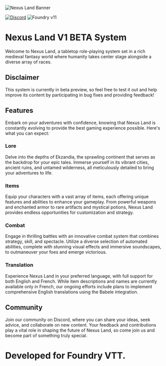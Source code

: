 ![Nexus Land Banner](https://github.com/FBast/pl1e/blob/main/assets/imgs/banner.jpg)

[![Discord](https://img.shields.io/discord/1211345195069743165?color=%237289DA&label=Join%20our%20Discord%20Server&logo=discord)](https://discord.gg/HCCGGwYsG4)
![Foundry v11](https://img.shields.io/badge/foundry-v11-green)
# Nexus Land V1 BETA System

Welcome to Nexus Land, a tabletop role-playing system set in a rich medieval fantasy world where humanity takes center stage alongside a diverse array of races.

## Disclaimer

This system is currently in beta preview, so feel free to test it out and help improve its content by participating in bug fixes and providing feedback!

## Features

Embark on your adventures with confidence, knowing that Nexus Land is constantly evolving to provide the best gaming experience possible. Here's what you can expect:

### Lore

Delve into the depths of Ekzandia, the sprawling continent that serves as the backdrop for your epic tales. Immerse yourself in its vibrant cities, ancient ruins, and untamed wilderness, all meticulously detailed to bring your adventures to life.

### Items

Equip your characters with a vast array of items, each offering unique features and abilities to enhance your gameplay. From powerful weapons and enchanted armor to rare artifacts and mystical potions, Nexus Land provides endless opportunities for customization and strategy.

### Combat

Engage in thrilling battles with an innovative combat system that combines strategy, skill, and spectacle. Utilize a diverse selection of automated abilities, complete with stunning visual effects and immersive soundscapes, to outmaneuver your foes and emerge victorious.

### Translation

Experience Nexus Land in your preferred language, with full support for both English and French. While item descriptions and names are currently available only in French, our ongoing efforts include plans to implement comprehensive English translations using the Babele integration.

## Community

Join our community on Discord, where you can share your ideas, seek advice, and collaborate on new content. Your feedback and contributions play a vital role in shaping the future of Nexus Land, so come join us and become part of something truly special.

# Developed for Foundry VTT.
